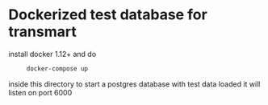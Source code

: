 # Dockerized test database for transmart
install docker 1.12+ and do
```bash
     docker-compose up
```
inside this directory to start a postgres database with test data loaded
it will listen on port 6000

